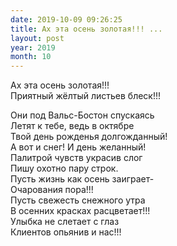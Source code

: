 ```yaml
---
date: 2019-10-09 09:26:25
title: Ах эта осень золотая!!! ...
layout: post
year: 2019
month: 10
---
```

Ах эта осень золотая!!! <br/>
Приятный жёлтый листьев блеск!!! <br/>
<!--more-->
Они под Вальс-Бостон спускаясь<br/>
Летят к тебе, ведь в октябре<br/>
Твой день рожденья долгожданный! <br/>
А вот и снег!  И день желанный! <br/>
Палитрой чувств украсив слог <br/>
Пишу охотно пару строк. <br/>
Пусть жизнь как осень заиграет-<br/>
Очарования пора!!! <br/>
Пусть свежесть снежного утра<br/>
В осенних красках расцветает!!! <br/>
Улыбка не слетает с глаз<br/>
Клиентов опьянив и нас!!!<br/>
